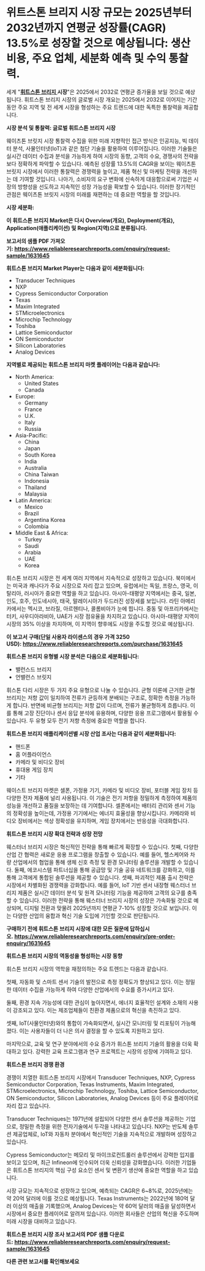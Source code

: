 <p><h1>위트스톤 브리지 시장 규모는 2025년부터 2032년까지 연평균 성장률(CAGR) 13.5%로 성장할 것으로 예상됩니다: 생산 비용, 주요 업체, 세분화 예측 및 수익 통찰력.</h1></p><p>세계 "<strong><a href="https://www.reliableresearchreports.com/wheatstone-bridge-market-r1631645?utm_campaign=105&utm_medium=8&utm_source=Github&utm_content=ia&utm_term=17042025&utm_id=wheatstone-bridge">휘트스톤 브리지&nbsp;</a></strong><strong>시장</strong>"은 2025에서 2032로 연평균 증가율을 보일 것으로 예상됩니다. 휘트스톤 브리지 시장의 글로벌 시장 개요는 2025에서 2032로 이어지는 기간 동안 주요 지역 및 전 세계 시장을 형성하는 주요 트렌드에 대한 독특한 통찰력을 제공합니다.</p>
<p><strong>시장 분석 및 통찰력: 글로벌 휘트스톤 브리지 시장</strong></p>
<p><p>웨이츠톤 브릿지 시장 통찰력 수집을 위한 미래 지향적인 접근 방식은 인공지능, 빅 데이터 분석, 사물인터넷(IoT)과 같은 첨단 기술을 활용하여 이루어집니다. 이러한 기술들은 실시간 데이터 수집과 분석을 가능하게 하여 시장의 동향, 고객의 수요, 경쟁사의 전략을 보다 정확하게 파악할 수 있습니다. 예측된 성장률 13.5%의 CAGR을 보이는 웨이츠톤 브릿지 시장에서 이러한 통찰력은 경쟁력을 높이고, 제품 혁신 및 마케팅 전략을 개선하는 데 기여할 것입니다. 나아가, 소비자의 요구 변화에 신속하게 대응함으로써 기업은 시장의 방향성을 선도하고 지속적인 성장 가능성을 확보할 수 있습니다. 이러한 장기적인 관점은 웨이츠톤 브릿지 시장의 미래를 재편하는 데 중요한 역할을 할 것입니다.</p><a href="%7CAUTHORITHY_DOMAIN_URL%7C?utm_campaign=105&utm_medium=8&utm_source=Github&utm_content=ia&utm_term=17042025&utm_id=wheatstone-bridge"></a></p>
<p><strong>시장 세분화:</strong></p>
<p><strong>이 휘트스톤 브리지 Market은 다시 Overview(개요), Deployment(개요), Application(애플리케이션) 및 Region(지역)으로 분류됩니다.</strong></p>
<p><strong>보고서의 샘플 PDF 가져오기:&nbsp;<a href="https://www.reliableresearchreports.com/enquiry/request-sample/1631645?utm_campaign=105&utm_medium=8&utm_source=Github&utm_content=ia&utm_term=17042025&utm_id=wheatstone-bridge">https://www.reliableresearchreports.com/enquiry/request-sample/1631645</a></strong><strong></strong></p>
<p><strong>휘트스톤 브리지 Market Player는 다음과 같이 세분화됩니다:</strong></p>
<p><ul><li>Transducer Techniques</li><li>NXP</li><li>Cypress Semiconductor Corporation</li><li>Texas</li><li>Maxim Integrated</li><li>STMicroelectronics</li><li>Microchip Technology</li><li>Toshiba</li><li>Lattice Semiconductor</li><li>ON Semiconductor</li><li>Silicon Laboratories</li><li>Analog Devices</li></ul></p>
<p><strong>지역별로 제공되는 휘트스톤 브리지 마켓 플레이어는 다음과 같습니다:</strong></p>
<p><ul>
    <li>
        North America:
        <ul>
            <li>United States</li>
            <li>Canada</li>
        </ul>
    </li>
    <li>
        Europe:
        <ul>
            <li>Germany</li>
            <li>France</li>
            <li>U.K.</li>
            <li>Italy</li>
            <li>Russia</li>
        </ul>
    </li>
    <li>
        Asia-Pacific:
        <ul>
            <li>China</li>
            <li>Japan</li>
            <li>South Korea</li>
            <li>India</li>
            <li>Australia</li>
            <li>China Taiwan</li>
            <li>Indonesia</li>
            <li>Thailand</li>
            <li>Malaysia</li>
        </ul>
    </li>
    <li>
        Latin America:
        <ul>
            <li>Mexico</li>
            <li>Brazil</li>
            <li>Argentina Korea</li>
            <li>Colombia</li>
        </ul>
    </li>
    <li>
        Middle East & Africa:
        <ul>
            <li>Turkey</li>
            <li>Saudi</li>
            <li>Arabia</li>
            <li>UAE</li>
            <li>Korea</li>
        </ul>
    </li>
    </ul></p>
<p><p>휘스톤 브리지 시장은 전 세계 여러 지역에서 지속적으로 성장하고 있습니다. 북미에서는 미국과 캐나다가 주요 시장으로 자리 잡고 있으며, 유럽에서는 독일, 프랑스, 영국, 이탈리아, 러시아가 중요한 역할을 하고 있습니다. 아시아-태평양 지역에서는 중국, 일본, 인도, 호주, 인도네시아, 태국, 말레이시아가 두드러진 성장세를 보입니다. 라틴 아메리카에서는 멕시코, 브라질, 아르헨티나, 콜롬비아가 눈에 띕니다. 중동 및 아프리카에서는 터키, 사우디아라비아, UAE가 시장 점유율을 차지하고 있습니다. 아시아-태평양 지역이 시장의 35% 이상을 차지하며, 이 지역이 향후에도 시장을 주도할 것으로 예상됩니다.</p></p>
<p><strong>이 보고서 구매(단일 사용자 라이센스의 경우 가격 3250 USD):&nbsp;<a href="https://www.reliableresearchreports.com/purchase/1631645?utm_campaign=105&utm_medium=8&utm_source=Github&utm_content=ia&utm_term=17042025&utm_id=wheatstone-bridge">https://www.reliableresearchreports.com/purchase/1631645</a></strong></p>
<p><strong>휘트스톤 브리지 유형별 시장 분석은 다음으로 세분화됩니다:</strong></p>
<p><ul><li>밸런스드 브리지</li><li>언밸런스 브릿지</li></ul></p>
<p><p>휘스톤 다리 시장은 두 가지 주요 유형으로 나눌 수 있습니다. 균형 이론에 근거한 균형 브리지는 저항 값이 일치하여 전류가 균등하게 분배되는 구조로, 정확한 측정을 가능하게 합니다. 반면에 비균형 브리지는 저항 값이 다르며, 전류가 불균형하게 흐릅니다. 이를 통해 고장 진단이나 센서 응답 분석에 유용하며, 다양한 응용 프로그램에서 활용될 수 있습니다. 두 유형 모두 전기 저항 측정에 중요한 역할을 합니다.</p></p>
<p><strong>휘트스톤 브리지 애플리케이션별 시장 산업 조사는 다음과 같이 세분화됩니다:</strong></p>
<p><ul><li>핸드폰</li><li>홈 어플라이언스</li><li>카메라 및 비디오 장비</li><li>휴대용 게임 장치</li><li>기타</li></ul></p>
<p><p>웨이스트 브리지 마켓은 셀폰, 가정용 기기, 카메라 및 비디오 장비, 포터블 게임 장치 등 다양한 전자 제품에 널리 사용됩니다. 이 기술은 전기 저항을 정밀하게 측정하여 제품의 성능을 개선하고 품질을 보장하는 데 기여합니다. 셀폰에서는 배터리 관리와 센서 기능의 정확성을 높이는데, 가정용 기기에서는 에너지 효율성을 향상시킵니다. 카메라와 비디오 장비에서는 색상 정확성을 유지하며, 게임 장치에서는 반응성을 극대화합니다.</p></p>
<p><strong>휘트스톤 브리지 시장 확대 전략과 성장 전망</strong></p>
<p><p>웨스터너 브리지 시장은 혁신적인 전략을 통해 빠르게 확장할 수 있습니다. 첫째, 다양한 산업 간 협력은 새로운 응용 프로그램을 창출할 수 있습니다. 예를 들어, 헬스케어와 차량 산업에서의 협업을 통해 생체 신호 측정 및 환경 모니터링 솔루션을 개발할 수 있습니다. 둘째, 에코시스템 파트너십을 통해 공급망 및 기술 공유 네트워크를 강화하고, 이를 통해 고객에게 통합된 솔루션을 제공할 수 있습니다. 셋째, 파괴적인 제품 출시 전략은 시장에서 차별화된 경쟁력을 강화합니다. 예를 들어, IoT 기반 센서 내장형 웨스터너 브리지 제품은 실시간 데이터 분석 및 원격 모니터링 기능을 제공하여 고객의 요구를 충족할 수 있습니다. 이러한 전략을 통해 웨스터너 브리지 시장의 성장은 가속화될 것으로 예상되며, 디지털 전환과 맞물려 2025년까지 연평균 7-10% 성장할 것으로 보입니다. 이는 다양한 산업의 융합과 혁신 기술 도입에 기인할 것으로 판단됩니다.</p></p>
<p><strong>구매하기 전에 휘트스톤 브리지 시장에 대한 모든 질문에 답하십시오.&nbsp;<a href="https://www.reliableresearchreports.com/enquiry/pre-order-enquiry/1631645?utm_campaign=105&utm_medium=8&utm_source=Github&utm_content=ia&utm_term=17042025&utm_id=wheatstone-bridge">https://www.reliableresearchreports.com/enquiry/pre-order-enquiry/1631645</a></strong><strong></strong></p>
<p><strong>휘트스톤 브리지 시장의 역동성을 형성하는 시장 동향</strong></p>
<p><p>휘스톤 브리지 시장의 역학을 재정의하는 주요 트렌드는 다음과 같습니다. </p><p>첫째, 자동화 및 스마트 센서 기술의 발전으로 측정 정확도가 향상되고 있다. 이는 정밀한 데이터 수집을 가능하게 하여 다양한 산업에서의 수요를 증가시키고 있다. </p><p>둘째, 환경 지속 가능성에 대한 관심이 높아지면서, 에너지 효율적인 설계와 소재의 사용이 강조되고 있다. 이는 제조업체들이 친환경 제품으로의 혁신을 촉진하고 있다.</p><p>셋째, IoT(사물인터넷)와의 통합이 가속화되면서, 실시간 모니터링 및 리포팅이 가능해졌다. 이는 사용자들이 더 나은 의사 결정을 할 수 있도록 지원하고 있다. </p><p>마지막으로, 교육 및 연구 분야에서의 수요 증가가 휘스톤 브리지 기술의 활용을 더욱 확대하고 있다. 강력한 교육 프로그램과 연구 프로젝트는 시장의 성장에 기여하고 있다.</p></p>
<p><strong>휘트스톤 브리지 경쟁 환경</strong></p>
<p><p>경쟁이 치열한 휘트스톤 브리지 시장에서 Transducer Techniques, NXP, Cypress Semiconductor Corporation, Texas Instruments, Maxim Integrated, STMicroelectronics, Microchip Technology, Toshiba, Lattice Semiconductor, ON Semiconductor, Silicon Laboratories, Analog Devices 등이 주요 플레이어로 자리 잡고 있습니다. </p><p>Transducer Techniques는 1971년에 설립되어 다양한 센서 솔루션을 제공하는 기업으로, 정밀한 측정을 위한 전자기술에서 두각을 나타내고 있습니다. NXP는 반도체 솔루션 제공업체로, IoT와 자동차 분야에서 혁신적인 기술을 지속적으로 개발하며 성장하고 있습니다. </p><p>Cypress Semiconductor는 메모리 및 마이크로컨트롤러 솔루션에서 강력한 입지를 보이고 있으며, 최근 Infineon에 인수되어 더욱 신뢰성을 강화했습니다. 이러한 기업들은 휘트스톤 브리지의 핵심 구성 요소인 센서 및 변환기 생산에 중요한 역할을 하고 있습니다.</p><p>시장 규모는 지속적으로 성장하고 있으며, 예측되는 CAGR은 6~8%로, 2025년에는 약 20억 달러에 이를 것으로 예상됩니다. Texas Instruments는 2022년에 180억 달러 이상의 매출을 기록했으며, Analog Devices는 약 60억 달러의 매출을 달성하면서 시장에서 중요한 플레이어로 알려져 있습니다. 이러한 회사들은 산업의 혁신을 주도하며 미래 시장을 대비하고 있습니다.</p></p>
<p><strong>휘트스톤 브리지 시장 조사 보고서의 PDF 샘플 다운로드:&nbsp;<a href="https://www.reliableresearchreports.com/enquiry/request-sample/1631645?utm_campaign=105&utm_medium=8&utm_source=Github&utm_content=ia&utm_term=17042025&utm_id=wheatstone-bridge">https://www.reliableresearchreports.com/enquiry/request-sample/1631645</a></strong></p>
<p><strong></strong></p>
<p><strong></strong></p>
<p><strong></strong></p>
<p><strong></strong></p>
<p><strong>다른 관련 보고서를 확인해보세요</strong></p>
<p><strong><p></p><p></p><p></p></strong></p>